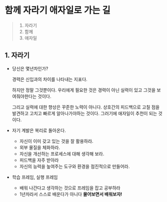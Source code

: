 # 함께 자라기 애자일로 가는 길

> 1. 자라기
> 2. 함께
> 3. 애자일

## 1. 자라기

- 당신은 몇년차인가?

  경력은 신입과의 차이를 나타내는 지표다.

  하지만 정말 그것뿐이다. 우리에게 필요한 것은 경력이 아닌 실력이 있고 그것을 보여줘야한다는 것이다.

  그리고 실력에 대한 향상은 꾸준한 노력이 아니다. 상호간의 피드백으로 고칠 점을 발견하고 고치고 빠르게 알아나가야하는 것이다. 그러기에 애자일이 추천이 되는 것이다.

- 자기 계발은 복리로 돌아온다.

  - 자신이 이미 갖고 있는 것을 잘 활용하라.
  - 외부 물질을 체화하라.
  - 자신을 개선하는 프로세스에 대해 생각해 보라.
  - 피드백을 자주 받아라
  - 자신의 능력을 높여주는 도구와 환경을 점진적으로 만들어라.

- 학습 프레임, 실행 프레임

  - 배워 나간다고 생각하는 것으로 프레임을 잡고 공부하라
  - 1년차라서 스스로 배운다가 아니다 **물어보면서 배워보자!**

